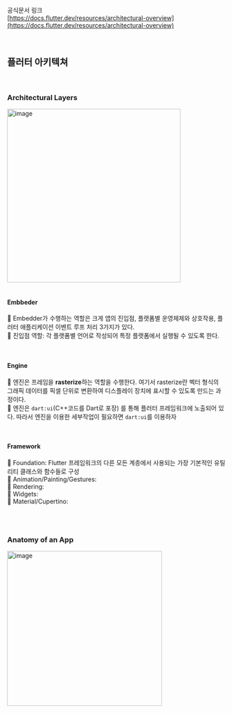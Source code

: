 공식문서 링크<br/> 
[https://docs.flutter.dev/resources/architectural-overview](https://docs.flutter.dev/resources/architectural-overview)

<br/>

## 플러터 아키텍쳐

<br/>

### Architectural Layers

<img width="400" alt="image" src="https://github.com/suojae3/flutter_docs_study/assets/126137760/77ce1d39-45c7-4d93-9303-34ce202c4aaa">

<br/>
<br/>

#### Embbeder
🔹 Embedder가 수행하는 역할은 크게 앱의 진입점, 플랫폼별 운영체제와 상호작용, 플러터 애플리케이션 이벤트 루프 처리 3가지가 있다.<br/>
🔹 진입점 역할: 각 플랫폼별 언어로 작성되어 특정 플랫폼에서 실행될 수 있도록 한다.

<br/>

#### Engine
🔹 엔진은 프레임을 **rasterize**하는 역할을 수행한다. 여기서 rasterize란 벡터 형식의 그래픽 데이터를 픽셀 단위로 변환하여 디스플레이 장치에 표시할 수 있도록 만드는 과정이다.<br/>
🔹 엔진은 `dart:ui`(C++코드를 Dart로 포장) 를 통해 플러터 프레임워크에 노출되어 있다. 따라서 엔진을 이용한 세부작업이 필요하면 `dart:ui`를 이용하자<br/>

<br/>

#### Framework
🔹 Foundation: Flutter 프레임워크의 다른 모든 계층에서 사용되는 가장 기본적인 유틸리티 클래스와 함수들로 구성<br/>
🔹 Animation/Painting/Gestures: <br/>
🔹 Rendering: <br/>
🔹 Widgets: <br/>
🔹 Material/Cupertino: 


<br/>

#

### Anatomy of an App

<img width="357" alt="image" src="https://github.com/suojae3/flutter_docs_study/assets/126137760/bdd7caca-3799-47f5-9066-1a35fe303078"><br/>











